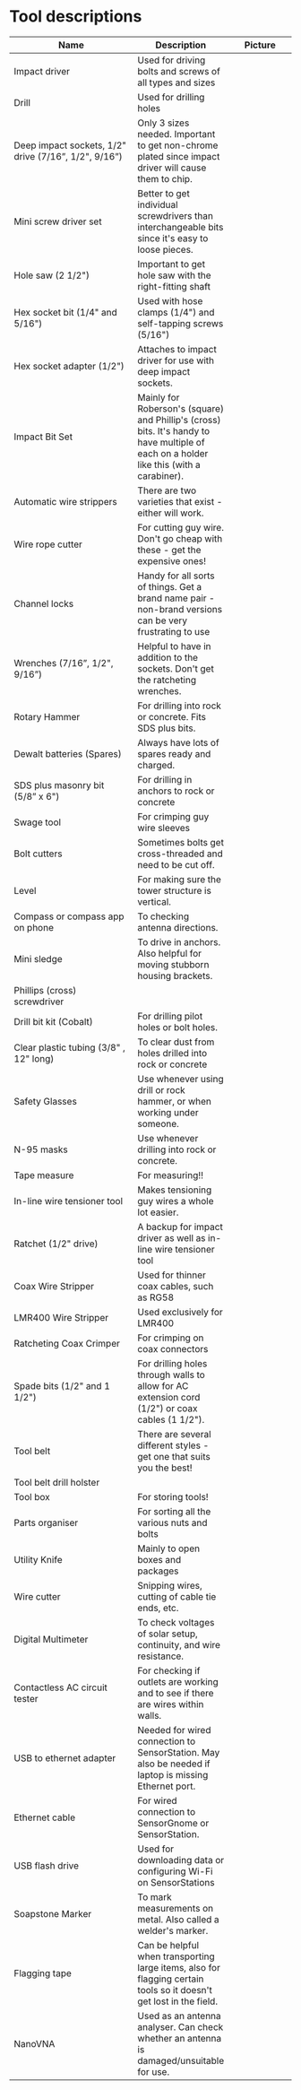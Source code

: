 # Tool descriptions



<table data-header-hidden><thead><tr><th width="214">Name</th><th>Description</th><th width="100">Picture</th></tr></thead><tbody><tr><td>Impact driver</td><td>Used for driving bolts and screws of all types and sizes</td><td><img src="../../.gitbook/assets/Dewalt Impact Driver.jpg" alt="" data-size="original"></td></tr><tr><td>Drill</td><td>Used for drilling holes</td><td><img src="../../.gitbook/assets/Dewalt Drill.jpg" alt="" data-size="original"></td></tr><tr><td>Deep impact sockets, 1/2" drive (7/16”, 1/2", 9/16”)</td><td>Only 3 sizes needed. Important to get non-chrome plated since impact driver will cause them to chip.</td><td><img src="../../.gitbook/assets/Deep impact sockets.jpg" alt="" data-size="original"></td></tr><tr><td>Mini screw driver set</td><td>Better to get individual screwdrivers than interchangeable bits since it's easy to loose pieces.</td><td><img src="../../.gitbook/assets/Mini screwdriver set.jpg" alt="" data-size="original"></td></tr><tr><td>Hole saw (2 1/2")</td><td>Important to get hole saw with the right-fitting shaft</td><td><img src="../../.gitbook/assets/Hole Saw (2-inch).jpg" alt="" data-size="original"></td></tr><tr><td>Hex socket bit (1/4" and 5/16")</td><td>Used with hose clamps (1/4") and self-tapping screws (5/16")</td><td><img src="../../.gitbook/assets/Hex socket bit.jpg" alt=""></td></tr><tr><td>Hex socket adapter (1/2")</td><td>Attaches to impact driver for use with deep impact sockets.</td><td><img src="../../.gitbook/assets/Hex socket adapter (0.5-inch).jpg" alt="" data-size="original"></td></tr><tr><td>Impact Bit Set</td><td>Mainly for Roberson's (square) and Phillip's (cross) bits. It's handy to have multiple of each on a holder like this (with a carabiner).</td><td><img src="../../.gitbook/assets/impact bit set.jpg" alt=""></td></tr><tr><td>Automatic wire strippers</td><td>There are two varieties that exist - either will work.</td><td><img src="../../.gitbook/assets/Automatic Wire Stripper.jpg" alt="" data-size="original"></td></tr><tr><td>Wire rope cutter</td><td>For cutting guy wire. Don't go cheap with these - get the expensive ones!</td><td><img src="../../.gitbook/assets/Wire Rope Cutter (Knipex).jpg" alt="" data-size="original"></td></tr><tr><td>Channel locks</td><td>Handy for all sorts of things. Get a brand name pair - non-brand versions can be very frustrating to use</td><td><img src="../../.gitbook/assets/Channel lock.jpg" alt="" data-size="original"></td></tr><tr><td>Wrenches (7/16”, 1/2", 9/16”)</td><td>Helpful to have in addition to the sockets. Don't get the ratcheting wrenches.</td><td><img src="../../.gitbook/assets/Wrench.jpg" alt="" data-size="original"></td></tr><tr><td>Rotary Hammer</td><td>For drilling into rock or concrete. Fits SDS plus bits.</td><td><img src="../../.gitbook/assets/Dewalt Rotary Hammer.jpeg" alt="" data-size="original"></td></tr><tr><td>Dewalt batteries (Spares)</td><td>Always have lots of spares ready and charged.</td><td><img src="../../.gitbook/assets/Dewalt Batteries.jpg" alt="" data-size="original"></td></tr><tr><td>SDS plus masonry bit (5/8” x 6")</td><td>For drilling in anchors to rock or concrete</td><td><img src="../../.gitbook/assets/SDS plus 5-8 x 6.jpg" alt="" data-size="original"></td></tr><tr><td>Swage tool</td><td>For crimping guy wire sleeves</td><td><img src="../../.gitbook/assets/Swage tool.jpeg" alt="" data-size="original"></td></tr><tr><td>Bolt cutters</td><td>Sometimes bolts get cross-threaded and need to be cut off.</td><td><img src="../../.gitbook/assets/Bolt cutters (1).jpg" alt="" data-size="original"></td></tr><tr><td>Level</td><td>For making sure the tower structure is vertical.</td><td><img src="../../.gitbook/assets/Level.jpg" alt="" data-size="original"></td></tr><tr><td>Compass or compass app on phone</td><td>To checking antenna directions.</td><td><img src="../../.gitbook/assets/Compass.jpg" alt="" data-size="original"></td></tr><tr><td>Mini sledge</td><td>To drive in anchors. Also helpful for moving stubborn housing brackets.</td><td><img src="../../.gitbook/assets/Mini sledge.jpg" alt="" data-size="original"></td></tr><tr><td>Phillips (cross) screwdriver</td><td></td><td><img src="../../.gitbook/assets/Phillips screwdriver.jpg" alt="" data-size="original"></td></tr><tr><td>Drill bit kit (Cobalt)</td><td>For drilling pilot holes or bolt holes.</td><td><img src="../../.gitbook/assets/Cobalt Drill Bits.png" alt="" data-size="original"></td></tr><tr><td>Clear plastic tubing (3/8" , 12" long)</td><td>To clear dust from holes drilled into rock or concrete</td><td><img src="../../.gitbook/assets/Clear Vinyl Tube (0.375 inches).jpg" alt="" data-size="original"></td></tr><tr><td>Safety Glasses</td><td>Use whenever using drill or rock hammer, or when working under someone.</td><td><img src="../../.gitbook/assets/Safety Goggles.jpg" alt="" data-size="original"></td></tr><tr><td>N-95 masks</td><td>Use whenever drilling into rock or concrete.</td><td><img src="../../.gitbook/assets/N95 Mask.jpg" alt="" data-size="original"></td></tr><tr><td>Tape measure</td><td>For measuring!!</td><td><img src="../../.gitbook/assets/Tape Measure.jpg" alt="" data-size="original"></td></tr><tr><td>In-line wire tensioner tool</td><td>Makes tensioning guy wires a whole lot easier.</td><td><img src="../../.gitbook/assets/inline-Wire-tensioner-tool.jpg" alt="" data-size="original"></td></tr><tr><td>Ratchet (1/2" drive)</td><td>A backup for impact driver as well as in-line wire tensioner tool</td><td><img src="../../.gitbook/assets/Ratchet (0.5 inch).jpg" alt="" data-size="original"></td></tr><tr><td>Coax Wire Stripper</td><td>Used for thinner coax cables, such as RG58</td><td><img src="../../.gitbook/assets/Coax wire stripper.jpg" alt="" data-size="original"></td></tr><tr><td>LMR400 Wire Stripper</td><td>Used exclusively for LMR400</td><td><img src="../../.gitbook/assets/LMR400 Wire Stripper.jpg" alt="" data-size="original"></td></tr><tr><td>Ratcheting Coax Crimper</td><td>For crimping on coax connectors</td><td><img src="../../.gitbook/assets/Ratcheting Coax Crimper.jpg" alt="" data-size="original"></td></tr><tr><td>Spade bits (1/2" and 1 1/2")</td><td>For drilling holes through walls to allow for AC extension cord (1/2") or coax cables (1 1/2").</td><td><img src="../../.gitbook/assets/Spade bit (long, 1 inch).jpg" alt=""></td></tr><tr><td>Tool belt</td><td>There are several different styles - get one that suits you the best!</td><td><img src="../../.gitbook/assets/Tool belt.jpg" alt="" data-size="original"></td></tr><tr><td>Tool belt drill holster</td><td></td><td><img src="../../.gitbook/assets/Drill holster.jpg" alt="" data-size="original"></td></tr><tr><td>Tool box</td><td>For storing tools!</td><td><img src="../../.gitbook/assets/Tool box.jpg" alt="" data-size="original"></td></tr><tr><td>Parts organiser</td><td>For sorting all the various nuts and bolts</td><td><img src="../../.gitbook/assets/Parts organiser.jpg" alt="" data-size="original"></td></tr><tr><td>Utility Knife</td><td>Mainly to open boxes and packages</td><td><img src="../../.gitbook/assets/Utility Knife.jpg" alt="" data-size="original"></td></tr><tr><td>Wire cutter</td><td>Snipping wires, cutting of cable tie ends, etc.</td><td> <img src="../../.gitbook/assets/Wire cutter.jpg" alt=""></td></tr><tr><td>Digital Multimeter</td><td>To check voltages of solar setup, continuity, and wire resistance.</td><td><img src="../../.gitbook/assets/Digital multimeter.jpg" alt="" data-size="original"></td></tr><tr><td>Contactless AC circuit tester</td><td>For checking if outlets are working and to see if there are wires within walls.</td><td><img src="../../.gitbook/assets/Outlet tester.jpg" alt="" data-size="original"></td></tr><tr><td>USB to ethernet adapter</td><td>Needed for wired connection to SensorStation. May also be needed if laptop is missing Ethernet port.</td><td><img src="../../.gitbook/assets/usb to ethernet adapter.jpg" alt="" data-size="original"></td></tr><tr><td>Ethernet cable</td><td>For wired connection to SensorGnome or SensorStation.</td><td><img src="../../.gitbook/assets/Ethernet cable.jpg" alt="" data-size="original"></td></tr><tr><td>USB flash drive</td><td>Used for downloading data or configuring Wi-Fi on SensorStations</td><td><img src="../../.gitbook/assets/flash drive.jpg" alt="" data-size="original"></td></tr><tr><td>Soapstone Marker</td><td>To mark measurements on metal. Also called a welder's marker.</td><td><img src="../../.gitbook/assets/Soapstone marker.jpg" alt="" data-size="original"></td></tr><tr><td>Flagging tape</td><td>Can be helpful when transporting large items, also for flagging certain tools so it doesn't get lost in the field.</td><td><img src="../../.gitbook/assets/Flagging tape.jpg" alt="" data-size="original"></td></tr><tr><td>NanoVNA</td><td>Used as an antenna analyser. Can check whether an antenna is damaged/unsuitable for use.</td><td><img src="../../.gitbook/assets/NanoVNA.jpg" alt="" data-size="original"></td></tr></tbody></table>
